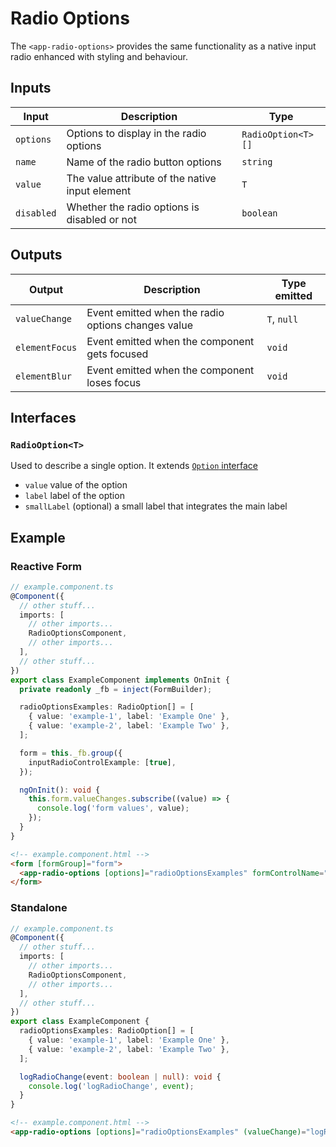 # Radio Options

The `<app-radio-options>` provides the same functionality as a native input radio enhanced with styling and behaviour.

## Inputs

| Input      | Description                                     | Type               |
| ---------- | ----------------------------------------------- | ------------------ |
| `options`  | Options to display in the radio options         | `RadioOption<T>[]` |
| `name`     | Name of the radio button options                | `string`           |
| `value`    | The value attribute of the native input element | `T`                |
| `disabled` | Whether the radio options is disabled or not    | `boolean`          |

## Outputs

| Output         | Description                                        | Type emitted |
| -------------- | -------------------------------------------------- | ------------ |
| `valueChange`  | Event emitted when the radio options changes value | `T`, `null`  |
| `elementFocus` | Event emitted when the component gets focused      | `void`       |
| `elementBlur`  | Event emitted when the component loses focus       | `void`       |

## Interfaces

### `RadioOption<T>`

Used to describe a single option. It extends [`Option` interface](../../../interfaces/option.md)

- `value` value of the option
- `label` label of the option
- `smallLabel` (optional) a small label that integrates the main label

## Example

### Reactive Form

```typescript
// example.component.ts
@Component({
  // other stuff...
  imports: [
    // other imports...
    RadioOptionsComponent,
    // other imports...
  ],
  // other stuff...
})
export class ExampleComponent implements OnInit {
  private readonly _fb = inject(FormBuilder);

  radioOptionsExamples: RadioOption[] = [
    { value: 'example-1', label: 'Example One' },
    { value: 'example-2', label: 'Example Two' },
  ];

  form = this._fb.group({
    inputRadioControlExample: [true],
  });

  ngOnInit(): void {
    this.form.valueChanges.subscribe((value) => {
      console.log('form values', value);
    });
  }
}
```

```html
<!-- example.component.html -->
<form [formGroup]="form">
  <app-radio-options [options]="radioOptionsExamples" formControlName="inputRadioControlExample" />
</form>
```

### Standalone

```typescript
// example.component.ts
@Component({
  // other stuff...
  imports: [
    // other imports...
    RadioOptionsComponent,
    // other imports...
  ],
  // other stuff...
})
export class ExampleComponent {
  radioOptionsExamples: RadioOption[] = [
    { value: 'example-1', label: 'Example One' },
    { value: 'example-2', label: 'Example Two' },
  ];

  logRadioChange(event: boolean | null): void {
    console.log('logRadioChange', event);
  }
}
```

```html
<!-- example.component.html -->
<app-radio-options [options]="radioOptionsExamples" (valueChange)="logRadioChange($event)" />
```
